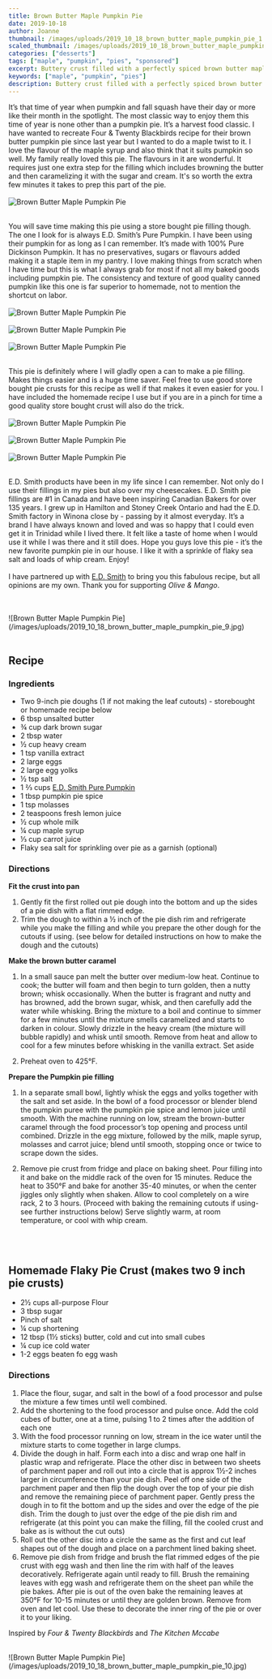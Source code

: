 ```yaml
---
title: Brown Butter Maple Pumpkin Pie
date: 2019-10-18
author: Joanne
thumbnail: /images/uploads/2019_10_18_brown_butter_maple_pumpkin_pie_1.jpg
scaled_thumbnail: /images/uploads/2019_10_18_brown_butter_maple_pumpkin_pie_0.jpg
categories: ["desserts"]
tags: ["maple", "pumpkin", "pies", "sponsored"]
excerpt: Buttery crust filled with a perfectly spiced brown butter maple pumpkin filling 
keywords: ["maple", "pumpkin", "pies"]
description: Buttery crust filled with a perfectly spiced brown butter maple pumpkin filling 
---
```


It’s that time of year when pumpkin and fall squash have their day or more like their month in the spotlight. The most classic way to enjoy them this time of year is none other than a pumpkin pie. It’s a harvest food classic. I have wanted to recreate Four & Twenty Blackbirds recipe for their brown butter pumpkin pie since last year but I wanted to do a maple twist to it. I love the flavour of the maple syrup and also think that it suits pumpkin so well. My family really loved this pie. The flavours in it are wonderful. It requires just one extra step for the filling which includes browning the butter and then caramelizing it with the sugar and cream. It's so worth the extra few minutes it takes to prep this part of the pie. 
</br>
</br>
![Brown Butter Maple Pumpkin Pie](/images/uploads/2019_10_18_brown_butter_maple_pumpkin_pie_2.jpg)
</br>
</br>

You will save time making this pie using a store bought pie filling though. The one I look for is always E.D. Smith’s Pure Pumpkin. I have been using their pumpkin for as long as I can remember. It’s made with 100% Pure Dickinson Pumpkin. It has no preservatives, sugars or flavours added making it a staple item in my pantry. I love making things from scratch when I have time but this is what I always grab for most if not all my baked goods including pumpkin pie. The consistency and texture of good quality canned pumpkin like this one is far superior to homemade, not to mention the shortcut on labor. 
</br>
</br>
![Brown Butter Maple Pumpkin Pie](/images/uploads/2019_10_18_brown_butter_maple_pumpkin_pie_3.jpg)
</br>
</br>
![Brown Butter Maple Pumpkin Pie](/images/uploads/2019_10_18_brown_butter_maple_pumpkin_pie_4.jpg)
</br>
</br>
![Brown Butter Maple Pumpkin Pie](/images/uploads/2019_10_18_brown_butter_maple_pumpkin_pie_5.jpg)
</br>
</br>

This pie is definitely where I will gladly open a can to make a pie filling. Makes things easier and is a huge time saver. Feel free to use good store bought pie crusts for this recipe as well if that makes it even easier for you. I have included the homemade recipe I use but if you are in a pinch for time a good quality store bought crust will also do the trick. 
</br>
</br>
![Brown Butter Maple Pumpkin Pie](/images/uploads/2019_10_18_brown_butter_maple_pumpkin_pie_8.jpg)
</br>
</br>
![Brown Butter Maple Pumpkin Pie](/images/uploads/2019_10_18_brown_butter_maple_pumpkin_pie_7.jpg)
</br>
</br>
![Brown Butter Maple Pumpkin Pie](/images/uploads/2019_10_18_brown_butter_maple_pumpkin_pie_6.jpg)
</br>
</br>

E.D. Smith products have been in my life since I can remember. Not only do I use their fillings in my pies but also over my cheesecakes. E.D. Smith pie fillings are #1 in Canada and  have been inspiring Canadian Bakers for over 135 years. I grew up in Hamilton and Stoney Creek Ontario and had the E.D. Smith factory in Winona close by - passing by it almost everyday. It’s a brand I have always known and loved and was so happy that I could even get it in Trinidad while I lived there. It felt like a taste of home when I would use it while I was there and it still does. Hope you guys love this pie - it’s the new favorite pumpkin pie in our house. I like it with a sprinkle of flaky sea salt and loads of whip cream. Enjoy! 
</br>
</br>
I have partnered up with <span class="highlight"><a rel="nofollow" href="https://www.edsmith.com">E.D. Smith</a></span> to bring you this fabulous recipe, but all opinions are my own. Thank you for supporting _Olive & Mango_.

</br>
</br>
![Brown Butter Maple Pumpkin Pie](/images/uploads/2019_10_18_brown_butter_maple_pumpkin_pie_9.jpg)
</br>
</br>

## Recipe

### Ingredients

* <span itemprop="ingredients">Two 9-inch pie doughs (1 if not making the leaf cutouts) - storebought or homemade recipe below </span>
* <span itemprop="ingredients">6 tbsp unsalted butter</span>
* <span itemprop="ingredients">&frac34; cup dark brown sugar</span> 
* <span itemprop="ingredients">2 tbsp water </span>
* <span itemprop="ingredients">&frac12; cup heavy cream </span>
* <span itemprop="ingredients">1 tsp vanilla extract </span>
* <span itemprop="ingredients">2 large eggs </span>
* <span itemprop="ingredients">2 large egg yolks </span>
* <span itemprop="ingredients">&frac12; tsp salt </span>
* <span itemprop="ingredients">1 &frac23; cups <span class="highlight"><a rel="nofollow" href="https://www.edsmith.com/en/products/pure-pumpkin/">E.D. Smith Pure Pumpkin</a></span></span>
* <span itemprop="ingredients">1 tbsp pumpkin pie spice </span>
* <span itemprop="ingredients">1 tsp molasses </span>
* <span itemprop="ingredients">2 teaspoons fresh lemon juice </span>
* <span itemprop="ingredients">&frac12; cup whole milk </span>
* <span itemprop="ingredients">&frac14; cup maple syrup </span>
* <span itemprop="ingredients">&frac13; cup carrot juice</span>
* <span itemprop="ingredients">Flaky sea salt for sprinkling over pie as a garnish (optional)</span>

### Directions

__Fit the crust into pan__

1. Gently fit the first rolled out pie dough into the bottom and up the sides of a pie dish with a flat rimmed edge. 
2. Trim the dough to within a ½ inch of the pie dish rim and refrigerate while you make the filling and while you prepare the other dough for the cutouts if using. (see below for detailed instructions on how to make the dough and the cutouts)

__Make the brown butter caramel__

1. In a small sauce pan melt the butter over medium-low heat. Continue to cook; the butter will foam and then begin to turn golden, then a nutty brown; whisk occasionally. When the butter is fragrant and nutty and has browned, add the brown sugar, whisk, and then carefully add the water while whisking. Bring the mixture to a boil and continue to simmer for a few minutes until the mixture smells caramelized and starts to darken in colour. Slowly drizzle in the heavy cream (the mixture will bubble rapidly) and whisk until smooth. Remove from heat and allow to cool for a few minutes before whisking in the vanilla extract. Set aside 

2. Preheat oven to 425°F. 

__Prepare the Pumpkin pie filling__

1. In a separate small bowl, lightly whisk the eggs and yolks together with the salt and set aside. In the bowl of a food processor or blender blend the pumpkin puree with the pumpkin pie spice and lemon juice until smooth. With the machine running on low, stream the brown-butter caramel through the food processor’s top opening and process until combined. Drizzle in the egg mixture, followed by the milk, maple syrup, molasses and carrot juice; blend until smooth, stopping once or twice to scrape down the sides. 

2. Remove pie crust from fridge and place on baking sheet. Pour filling into it and bake on the middle rack of the oven for 15 minutes.  Reduce the heat to 350°F and bake for another 35-40 minutes, or when the center jiggles only slightly when shaken. Allow to cool completely on a wire rack, 2 to 3 hours. (Proceed with baking the remaining cutouts if using- see further instructions below) Serve slightly warm, at room temperature, or cool with whip cream. 
</br>
</br>

## Homemade Flaky Pie Crust (makes two 9 inch pie crusts)

* <span itemprop="ingredients">2½ cups all-purpose Flour</span>
* <span itemprop="ingredients">3 tbsp sugar</span>
* <span itemprop="ingredients">Pinch of salt</span>
* <span itemprop="ingredients">¼ cup shortening</span>
* <span itemprop="ingredients">12 tbsp (1½ sticks) butter, cold and cut into small cubes</span>
* <span itemprop="ingredients">¼ cup ice cold water </span>
* <span itemprop="ingredients">1-2 eggs beaten fo egg wash </span>

### Directions

1. Place the flour, sugar, and salt in the bowl of a food processor and pulse the mixture a few times until well combined.
2. Add the shortening to the food processor and pulse once. Add the cold cubes of butter, one at a time, pulsing 1 to 2 times after the addition of each one
3. With the food processor running on low, stream in the ice water until the mixture starts to come together in large clumps.
4. Divide the dough in half. Form each into a disc and wrap one half in plastic wrap and refrigerate. Place the other disc in between two sheets of parchment paper and roll out into a circle that is approx 1½-2 inches larger in circumference than your pie dish. Peel off one side of the parchment paper and then flip the dough over the top of your pie dish and remove the remaining piece of parchment paper. Gently press the dough in to fit the bottom and up the sides and over the edge of the pie dish. Trim the dough to just over the edge of the pie dish rim and refrigerate (at this point you can make the filling, fill the cooled crust and bake as is without the cut outs) 
5. Roll out the other disc into a circle the same as the first and cut leaf shapes out of the dough and place on a parchment lined baking sheet. 
6. Remove pie dish from fridge and brush the flat rimmed edges of the pie crust with egg wash and then line the rim with half of the leaves decoratively. Refrigerate again until ready to fill. Brush the remaining leaves with egg wash and refrigerate them on the sheet pan while the pie bakes. After pie is out of the oven bake the remaining leaves at 350°F for 10-15 minutes or until they are golden brown. Remove from oven and let cool. Use these to decorate the inner ring of the pie or over it to your liking.

Inspired by _Four & Twenty Blackbirds_ and _The Kitchen Mccabe_

</br>
![Brown Butter Maple Pumpkin Pie](/images/uploads/2019_10_18_brown_butter_maple_pumpkin_pie_10.jpg)
